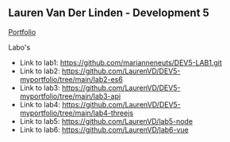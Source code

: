 ## Lauren Van Der Linden - Development 5

[Portfolio](https://github.com/LaurenVD/DEV5-myportfolio.git)

Labo's

- Link to lab1: https://github.com/marianneneuts/DEV5-LAB1.git
- Link to lab2: https://github.com/LaurenVD/DEV5-myportfolio/tree/main/lab2-es6
- Link to lab3: https://github.com/LaurenVD/DEV5-myportfolio/tree/main/lab3-api
- Link to lab4: https://github.com/LaurenVD/DEV5-myportfolio/tree/main/lab4-threejs
- Link to lab5: https://github.com/LaurenVD/lab5-node
- Link to lab6: https://github.com/LaurenVD/lab6-vue
